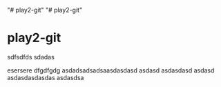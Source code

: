 "# play2-git"
"# play2-git"

# play2-git

sdfsdfds
sdadas

esersere
dfgdfgdg
asdadsadsadsaasdasdasd
asdasd
asdasdasd
asdasd
asdasdasdasdas
asdasdsa
